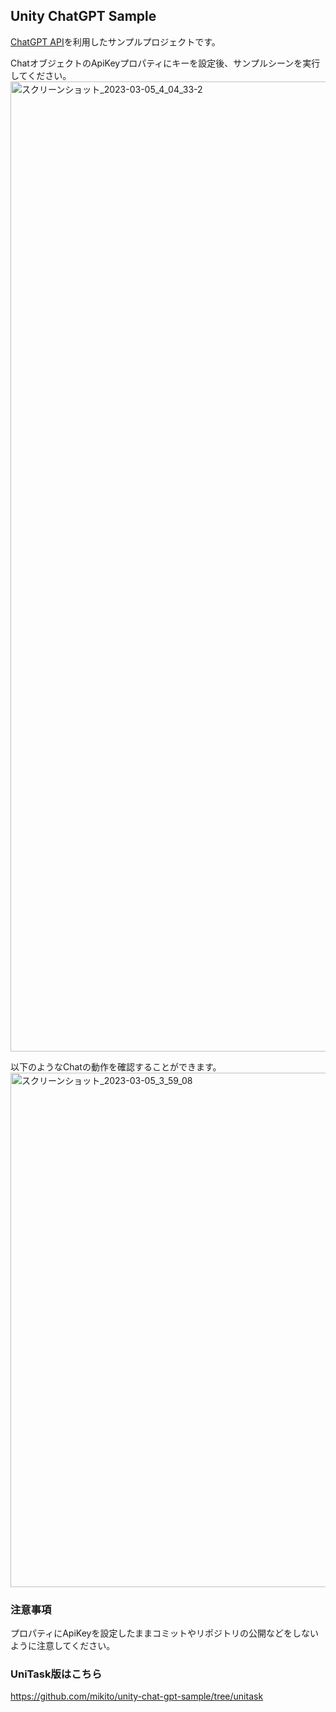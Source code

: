 Unity ChatGPT Sample
-------------

[ChatGPT API](https://platform.openai.com/docs/guides/chat)を利用したサンプルプロジェクトです。

ChatオブジェクトのApiKeyプロパティにキーを設定後、サンプルシーンを実行してください。
<img width="1552" alt="スクリーンショット_2023-03-05_4_04_33-2" src="https://user-images.githubusercontent.com/1071168/222924249-0ba7bf65-efbe-465d-9fbf-c2d3e6af9e6d.png">

以下のようなChatの動作を確認することができます。
<img width="823" alt="スクリーンショット_2023-03-05_3_59_08" src="https://user-images.githubusercontent.com/1071168/222924041-78bedc9e-0f65-4995-af71-d4274ca1b7be.png">

### 注意事項
プロパティにApiKeyを設定したままコミットやリポジトリの公開などをしないように注意してください。

### UniTask版はこちら

https://github.com/mikito/unity-chat-gpt-sample/tree/unitask